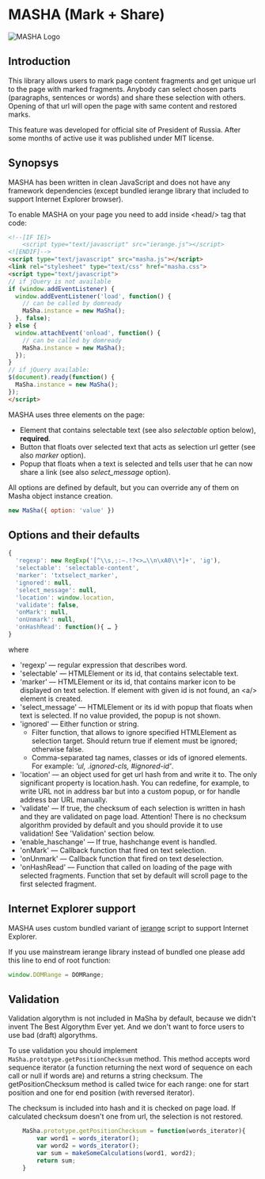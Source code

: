 # MASHA (Mark + Share)

![MASHA Logo](http://mashajs.com/img/logoyellow.png "MASHA Logo")

## Introduction

This library allows users to mark page content fragments and get unique url to the page with marked fragments. Anybody can select chosen parts (paragraphs, sentences or words) and share these selection with others. Opening of that url will open the page with same content and restored marks.

This feature was developed for official site of President of Russia. After some months of active use it was published under MIT license.

## Synopsys

MASHA has been written in clean JavaScript and does not have any framework dependencies (except bundled ierange library that included to support Internet Explorer browser).

To enable MASHA on your page you need to add inside &lt;head/&gt; tag that code:

```html
<!--[IF IE]> 
    <script type="text/javascript" src="ierange.js"></script> 
<![ENDIF]-->
<script type="text/javascript" src="masha.js"></script>
<link rel="stylesheet" type="text/css" href="masha.css">
<script type="text/javascript">
// if jQuery is not available
if (window.addEventListener) {
  window.addEventListener('load', function() {
    // can be called by domready
    MaSha.instance = new MaSha();
  }, false);
} else {
  window.attachEvent('onload', function() {
    // can be called by domready
    MaSha.instance = new MaSha();
  });
}
// if jQuery available:
$(document).ready(function() {
  MaSha.instance = new MaSha();
});
</script>
```

MASHA uses three elements on the page:

* Element that contains selectable text (see also _selectable_ option below), **required**.
* Button that floats over selected text that acts as selection url getter (see also _marker_ option).
* Popup that floats when a text is selected and tells user that he can now share a link (see also _select_message_ option).

All options are defined by default, but you can override any of them on Masha object instance creation.

```javascript
new MaSha({ option: 'value' })
```

## Options and their defaults

```javascript
{
  'regexp': new RegExp('[^\\s,;:–.!?<>…\\n\xA0\\*]+', 'ig'),
  'selectable': 'selectable-content',
  'marker': 'txtselect_marker',
  'ignored': null,
  'select_message': null,
  'location': window.location,
  'validate': false,
  'onMark': null,
  'onUnmark': null,
  'onHashRead': function(){ … }
}
```

where

* 'regexp' — regular expression that describes word.
* 'selectable' — HTMLElement or its id, that contains selectable text.
* 'marker' — HTMLElement or its id, that contains marker icon to be displayed on text selection. If element with given id is not found, an &lt;a/&gt; element is created.
* 'select_message' — HTMLElement or its id with popup that floats when text is selected. If no value provided, the popup is not shown.
* 'ignored' — Either function or string.
  * Filter function, that allows to ignore specified HTMLElement as selection target. Should return true if element must be ignored; otherwise false.
  * Comma-separated tag names, classes or ids of ignored elements. For example: *'ul, .ignored-cls, #ignored-id'*.
* 'location' — an object used for get url hash from and write it to. The only significant property is location.hash. You can redefine, for example, to write URL not in address bar but into a custom popup, or for handle address bar URL manually.
* 'validate' — If true, the checksum of each selection is written in hash and they are validated on page load. Attention! There is no checksum algorithm provided by default and you should provide it to use validation! See 'Validation' section below.
* 'enable_haschange' — If true, hashchange event is handled.
* 'onMark' — Callback function that fired on text selection.
* 'onUnmark' — Callback function that fired on text deselection.
* 'onHashRead' — Function that called on loading of the page with selected fragments. Function that set by default will scroll page to the first selected fragment.

## Internet Explorer support

MASHA uses custom bundled variant of [ierange](http://code.google.com/p/ierange/) script to support Internet Explorer.

If you use mainstream ierange library instead of bundled one please add this line to end of root function:

```javascript
window.DOMRange = DOMRange;
```

## Validation

Validation algorythm is not included in MaSha by default, because we didn't invent The Best Algorythm Ever yet. And we don't want to force users to use bad (draft) algorythms.

To use validation you should implement `MaSha.prototype.getPositionChecksum` method. This method accepts word sequence iterator (a function returning the next word of sequence on each call or null if words are) and returns a string checksum. The getPositionChecksum method is called twice for each range: one for start position and one for end position (with reversed iterator).

The checksum is included into hash and it is checked on page load. If calculated checksum doesn't one from url, the selection is not restored.

```javascript
    MaSha.prototype.getPositionChecksum = function(words_iterator){
        var word1 = words_iterator();
        var word2 = words_iterator();
        var sum = makeSomeCalculations(word1, word2);
        return sum;
    }
```
